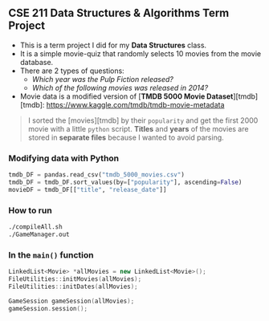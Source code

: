 
## CSE 211 Data Structures &amp; Algorithms Term Project

* This is a term project I did for my **Data Structures** class.
* It is a simple movie-quiz that randomly selects 10 movies from the movie database.
* There are 2 types of questions:
  * _Which year was the Pulp Fiction released?_
  * _Which of the following movies was released in 2014?_
* Movie data is a modified version of [**TMDB 5000 Movie Dataset**][tmdb]
[tmdb]: https://www.kaggle.com/tmdb/tmdb-movie-metadata

> I sorted the [movies][tmdb] by their `popularity` and get the first 2000 movie with a little `python` script. **Titles** and **years** of the movies are stored in **separate files** because I wanted to avoid parsing.

### Modifying data with Python
```python
tmdb_DF = pandas.read_csv("tmdb_5000_movies.csv")
tmdb_DF = tmdb_DF.sort_values(by=["popularity"], ascending=False)
movieDF = tmdb_DF[["title", "release_date"]]
```

### How to run
```sh
./compileAll.sh
./GameManager.out
```

### In the `main()` function
```cpp
LinkedList<Movie> *allMovies = new LinkedList<Movie>();
FileUtilities::initMovies(allMovies);
FileUtilities::initDates(allMovies);

GameSession gameSession(allMovies);
gameSession.session();
```
